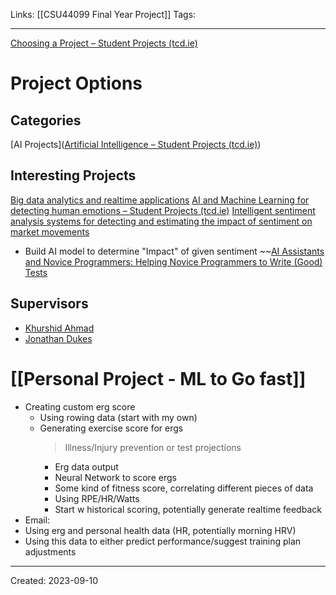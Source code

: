 Links: [[CSU44099 Final Year Project]]
Tags:
___

[Choosing a Project – Student Projects (tcd.ie)](https://projects.scss.tcd.ie/information-for-students/choosing-a-project/)
# Project Options
## Categories
[AI Projects]([Artificial Intelligence – Student Projects (tcd.ie)](https://projects.scss.tcd.ie/subject_area/artificial-intelligence/))
## Interesting Projects
[Big data analytics and realtime applications](https://projects.scss.tcd.ie/project/big-data-analytics-and-real-time-applications/)
[AI and Machine Learning for detecting human emotions – Student Projects (tcd.ie)](https://projects.scss.tcd.ie/project/ai-and-machine-learning-for-detecting-human-emotions/)
[Intelligent sentiment analysis systems for detecting and estimating the impact of sentiment on market movements](https://projects.scss.tcd.ie/project/intelligent-sentiment-analysis-systems-for-detecting-and-estimating-the-impact-of-sentiment-on-market-movements/)
- Build AI model to determine "Impact" of given sentiment
~~[AI Assistants and Novice Programmers: Helping Novice Programmers to Write (Good) Tests](https://projects.scss.tcd.ie/project/ai-assistants-and-novice-programmers-helping-novice-programmers-to-write-good-tests/)

## Supervisors
- [Khurshid Ahmad](mailto:kahmad@tcd.ie)
- [Jonathan Dukes](mailto:jdukes@scss.tcd.ie)

# [[Personal Project - ML to Go fast]]
- Creating custom erg score
	- Using rowing data (start with my own)
	- Generating exercise score for ergs
		> Illness/Injury prevention or test projections
		- Erg data output
		- Neural Network to score ergs
		- Some kind of fitness score, correlating different pieces of data
		- Using RPE/HR/Watts
		- Start w historical scoring, potentially generate realtime feedback
- Email:
- Using erg and personal health data (HR, potentially morning HRV)
- Using this data to either predict performance/suggest training plan adjustments

___
Created: 2023-09-10

